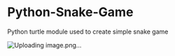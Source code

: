 # Python-Snake-Game
Python turtle module used to create simple snake game

![Uploading image.png…]()
